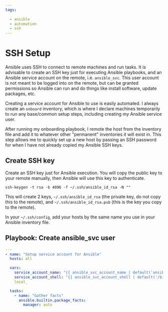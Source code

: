 ```yaml
---
tags:
  
  - ansible
  - automation
  - ssh
---
```


# SSH Setup

Ansible uses SSH to connect to remote machines and run tasks. It is advisable to create an SSH key just for executing Ansible playbooks, and an Ansible service account on the remote, i.e. `ansible_svc`. This user account is not meant to be logged into on the remote, but can be granted permissions so Ansible can run and do things like install software, update packages, etc.

Creating a service account for Ansible to use is easily automated. I always create an `onboard` inventory, which is where I declare machines temporarily to run any base/common setup steps, including creating my Ansible service user.

After running my onboarding playbook, I remote the host from the inventory file and add it to whatever other "permanent" inventories it will exist in. This step allows me to quickly set up a new host by passing an SSH password for when I have not already copied my Ansible SSH keys.

## Create SSH key

Create an SSH key just for Ansible execution. You will copy the public key to your remote manually, then Ansible will use this key to authenticate.

```shell title="Create Ansible SSH key"
ssh-keygen -t rsa -b 4096 -f ~/.ssh/ansible_id_rsa -N ""
```

This will create 2 keys, `~/.ssh/ansible_id_rsa` (the private key, do not copy this to the remote), and `~/.ssh/ansible_id_rsa.pub` (this is the key you copy to the remote).

In your `~/.ssh/config`, add your hosts by the same name you use in your Ansible inventory file. 

## Playbook: Create ansible_svc user

```yaml title="plays/create_ansible_svc_user.yml" linenums="1"
---
- name: "Setup service account for Ansible"
  hosts: all

  vars:
    service_account_name: "{{ ansible_svc_account_name | default('ansible_svc') }}"
    service_account_shell: "{{ ansible_svc_account_shell | default('/bin/bash') }}"
    local_

  tasks:
    - name: "Gather facts"
      ansible.builtin.package_facts:
        manager: auto

    
```
